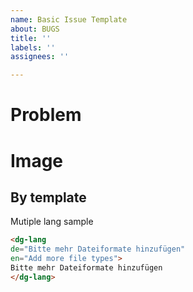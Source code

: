 ```yaml
---
name: Basic Issue Template
about: BUGS
title: ''
labels: ''
assignees: ''

---
```


# Problem <!-- needed -->

# Image <!-- optional -->


<!-- Don't use <a></a> tag in the issue! it's will be removed -->

## By template
Mutiple lang sample
```html
<dg-lang 
de="Bitte mehr Dateiformate hinzufügen"
en="Add more file types">
Bitte mehr Dateiformate hinzufügen
</dg-lang>
```
